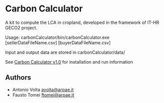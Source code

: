 # Carbon Calculator
A kit to compute the LCA in cropland, developed in the framework of IT-HR GECO2 project.

Usage: carbonCalculator/bin/carbonCalculator.exe [sellerDataFileName.csv] [buyerDataFileName.csv] 

Input and output data are stored in carbonCalculator/data/

See [Carbon Calculator v1.0](https://github.com/ARPA-SIMC/carbonCalculator/releases/tag/V1.0.0) for installation and run information


## Authors
- Antonio Volta avolta@arpae.it
- Fausto Tomei ftomei@arpae.it
